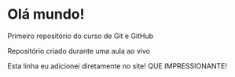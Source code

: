 # Olá mundo!
 Primeiro repositório do curso de Git e GitHub

 Repositório criado durante uma aula ao vivo
 
 Esta linha eu adicionei diretamente no site! QUE IMPRESSIONANTE!
